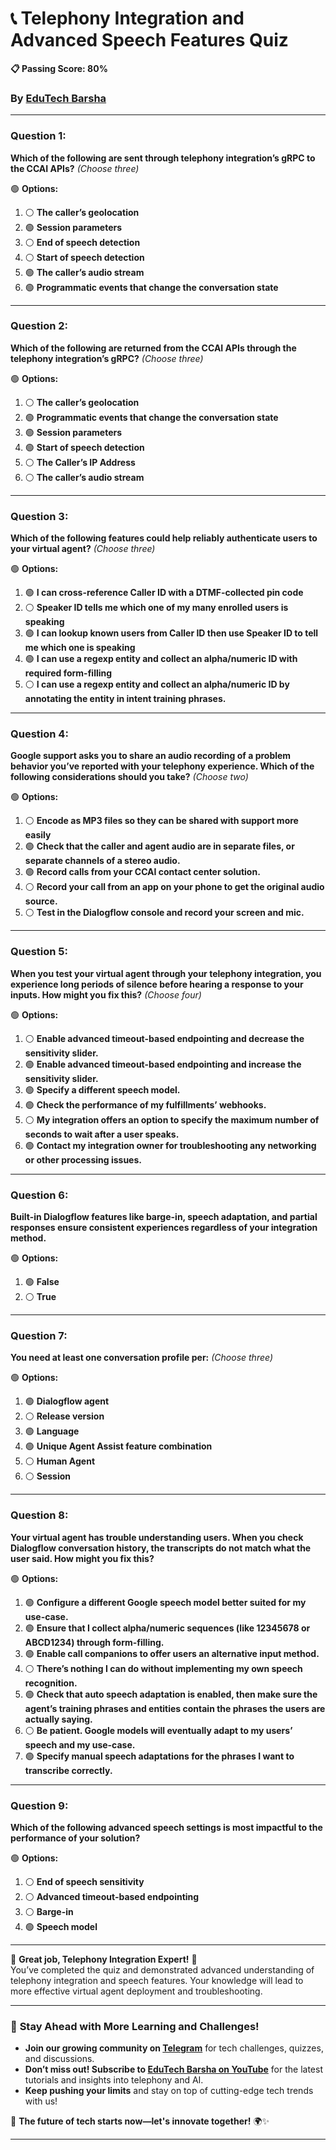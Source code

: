 # 📞 **Telephony Integration and Advanced Speech Features Quiz**  
**📋 Passing Score: 80%**  
### By [EduTech Barsha](https://www.youtube.com/@edutechbarsha)  
---

### **Question 1:**  
**Which of the following are sent through telephony integration’s gRPC to the CCAI APIs?** *(Choose three)*  

🟢 **Options:**  
1. ⚪ **The caller’s geolocation**  
2. 🟢 **Session parameters**  
3. ⚪ **End of speech detection**  
4. ⚪ **Start of speech detection**  
5. 🟢 **The caller’s audio stream**  
6. 🟢 **Programmatic events that change the conversation state**  

---

### **Question 2:**  
**Which of the following are returned from the CCAI APIs through the telephony integration’s gRPC?** *(Choose three)*  

🟢 **Options:**  
1. ⚪ **The caller’s geolocation**  
2. 🟢 **Programmatic events that change the conversation state**  
3. 🟢 **Session parameters**  
4. 🟢 **Start of speech detection**  
5. ⚪ **The Caller’s IP Address**  
6. ⚪ **The caller’s audio stream**  

---

### **Question 3:**  
**Which of the following features could help reliably authenticate users to your virtual agent?** *(Choose three)*  

🟢 **Options:**  
1. 🟢 **I can cross-reference Caller ID with a DTMF-collected pin code**  
2. ⚪ **Speaker ID tells me which one of my many enrolled users is speaking**  
3. 🟢 **I can lookup known users from Caller ID then use Speaker ID to tell me which one is speaking**  
4. 🟢 **I can use a regexp entity and collect an alpha/numeric ID with required form-filling**  
5. ⚪ **I can use a regexp entity and collect an alpha/numeric ID by annotating the entity in intent training phrases.**  

---

### **Question 4:**  
**Google support asks you to share an audio recording of a problem behavior you’ve reported with your telephony experience. Which of the following considerations should you take?** *(Choose two)*  

🟢 **Options:**  
1. ⚪ **Encode as MP3 files so they can be shared with support more easily**  
2. 🟢 **Check that the caller and agent audio are in separate files, or separate channels of a stereo audio.**  
3. 🟢 **Record calls from your CCAI contact center solution.**  
4. ⚪ **Record your call from an app on your phone to get the original audio source.**  
5. ⚪ **Test in the Dialogflow console and record your screen and mic.**  

---

### **Question 5:**  
**When you test your virtual agent through your telephony integration, you experience long periods of silence before hearing a response to your inputs. How might you fix this?** *(Choose four)*  

🟢 **Options:**  
1. ⚪ **Enable advanced timeout-based endpointing and decrease the sensitivity slider.**  
2. 🟢 **Enable advanced timeout-based endpointing and increase the sensitivity slider.**  
3. 🟢 **Specify a different speech model.**  
4. 🟢 **Check the performance of my fulfillments’ webhooks.**  
5. ⚪ **My integration offers an option to specify the maximum number of seconds to wait after a user speaks.**  
6. 🟢 **Contact my integration owner for troubleshooting any networking or other processing issues.**  

---

### **Question 6:**  
**Built-in Dialogflow features like barge-in, speech adaptation, and partial responses ensure consistent experiences regardless of your integration method.**  

🟢 **Options:**  
1. 🟢 **False**  
2. ⚪ **True**  

---

### **Question 7:**  
**You need at least one conversation profile per:** *(Choose three)*  

🟢 **Options:**  
1. 🟢 **Dialogflow agent**  
2. ⚪ **Release version**  
3. 🟢 **Language**  
4. 🟢 **Unique Agent Assist feature combination**  
5. ⚪ **Human Agent**  
6. ⚪ **Session**  

---

### **Question 8:**  
**Your virtual agent has trouble understanding users. When you check Dialogflow conversation history, the transcripts do not match what the user said. How might you fix this?**  

🟢 **Options:**  
1. 🟢 **Configure a different Google speech model better suited for my use-case.**  
2. 🟢 **Ensure that I collect alpha/numeric sequences (like 12345678 or ABCD1234) through form-filling.**  
3. 🟢 **Enable call companions to offer users an alternative input method.**  
4. ⚪ **There’s nothing I can do without implementing my own speech recognition.**  
5. 🟢 **Check that auto speech adaptation is enabled, then make sure the agent’s training phrases and entities contain the phrases the users are actually saying.**  
6. ⚪ **Be patient. Google models will eventually adapt to my users’ speech and my use-case.**  
7. 🟢 **Specify manual speech adaptations for the phrases I want to transcribe correctly.**  

---

### **Question 9:**  
**Which of the following advanced speech settings is most impactful to the performance of your solution?**  

🟢 **Options:**  
1. ⚪ **End of speech sensitivity**  
2. ⚪ **Advanced timeout-based endpointing**  
3. ⚪ **Barge-in**  
4. 🟢 **Speech model**  

---

🎉 **Great job, Telephony Integration Expert!** 🎉  
You’ve completed the quiz and demonstrated advanced understanding of telephony integration and speech features. Your knowledge will lead to more effective virtual agent deployment and troubleshooting.  

---

### 🌟 **Stay Ahead with More Learning and Challenges!**  
- **Join our growing community on [Telegram](https://t.me/edutechbarsha)** for tech challenges, quizzes, and discussions.  
- **Don’t miss out! Subscribe to [EduTech Barsha on YouTube](https://www.youtube.com/@edutechbarsha)** for the latest tutorials and insights into telephony and AI.  
- **Keep pushing your limits** and stay on top of cutting-edge tech trends with us!  

🚀 **The future of tech starts now—let's innovate together!** 🌍✨

---
